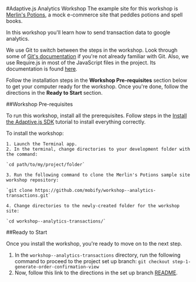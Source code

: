 #Adaptive.js Analytics Workshop
The example site for this workshop is [Merlin's Potions](https://github.com/mobify/workshop--hijax/tree/master), a mock e-commerce site that peddles potions and spell books.

In this workshop you'll learn how to send transaction data to google analytics.

We use Git to switch between the steps in the workshop. Look through some of [Git's documentation](https://github.com/mobify/workshop--hijax/tree/master) if you're not already familiar with Git. Also, we use Require.js in most of the JavaScript files in the project. Its documentation is found [here](http://requirejs.org/docs/start.html).

Follow the installation steps in the __Workshop Pre-requisites__ section below to get your computer ready for the workshop. Once you're done, follow the directions in the __Ready to Start__ section.

##Workshop Pre-requisites

To run this workshop, install all the prerequisites. Follow steps in the [Install the Adaptive.js SDK](http://adaptivejs.mobify.com/v1.0/docs/install/) tutorial to install everything correctly.

To install the workshop:

    1. Launch the Terminal app.
    2. In the terminal, change directories to your development folder with the command:

    `cd path/to/my/project/folder`

    3. Run the following command to clone the Merlin's Potions sample site workshop repository:

    `git clone https://github.com/mobify/workshop--analytics-transactions.git`
    
    4. Change directories to the newly-created folder for the workshop site:

    `cd workshop--analytics-transactions/`

##Ready to Start

Once you install the workshop, you're ready to move on to the next step.

1. In the `workshop--analytics-transactions` directory, run the following command to proceed to the project set up branch:
    `git checkout step-1-generate-order-confirmation-view`
2. Now, follow this link to the directions in the set up branch [README](https://github.com/mobify/workshop--analytics-transactions/blob/step-1-generate-order-confirmation-view/README.md).
